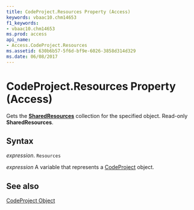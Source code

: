 ```yaml
---
title: CodeProject.Resources Property (Access)
keywords: vbaac10.chm14653
f1_keywords:
- vbaac10.chm14653
ms.prod: access
api_name:
- Access.CodeProject.Resources
ms.assetid: 630b6b57-5f6d-bf9e-6026-3858d314d329
ms.date: 06/08/2017
---
```



# CodeProject.Resources Property (Access)

Gets the  **[SharedResources](Access.SharedResources.md)** collection for the specified object. Read-only **SharedResources**.


## Syntax

 _expression_. `Resources`

 _expression_ A variable that represents a [CodeProject](Access.CodeProject.md) object.


## See also


[CodeProject Object](Access.CodeProject.md)

